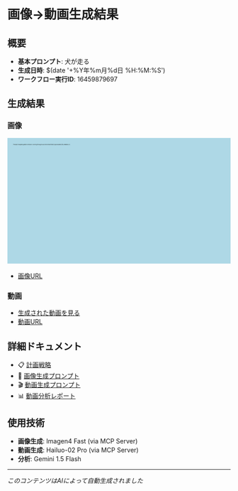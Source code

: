 # 画像→動画生成結果

## 概要
- **基本プロンプト**: 犬が走る
- **生成日時**: $(date '+%Y年%m月%d日 %H:%M:%S')
- **ワークフロー実行ID**: 16459879697

## 生成結果

### 画像
![Generated Image](images/generated-image.jpg)
- [画像URL](images/image-url.txt)

### 動画
- [生成された動画を見る](videos/generated-video.mp4)
- [動画URL](videos/video-url.txt)

## 詳細ドキュメント

- 📋 [計画戦略](planning/planning-strategy.md)
- 🎨 [画像生成プロンプト](planning/image-prompt.md)
- 🎬 [動画生成プロンプト](planning/video-prompt.md)
- 📊 [動画分析レポート](analysis/video-analysis.md)

## 使用技術

- **画像生成**: Imagen4 Fast (via MCP Server)
- **動画生成**: Hailuo-02 Pro (via MCP Server)
- **分析**: Gemini 1.5 Flash

---

*このコンテンツはAIによって自動生成されました*
